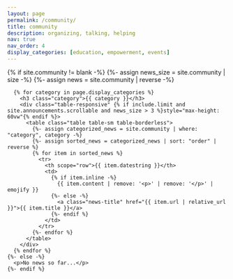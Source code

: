 ```yaml
---
layout: page
permalink: /community/
title: community
description: organizing, talking, helping
nav: true
nav_order: 4
display_categories: [education, empowerment, events]
---
```

<!-- add the most recent events to the bottom of _community for each category -->
<div class="news">
    {% if site.community != blank -%}
      {%- assign news_size = site.community | size -%}
      {%- assign news = site.community | reverse -%}

      {% for category in page.display_categories %}
        <h3 class="category">{{ category }}</h3>
        <div class="table-responsive" {% if include.limit and site.announcements.scrollable and news_size > 3 %}style="max-height: 60vw"{% endif %}>
          <table class="table table-sm table-borderless">
            {%- assign categorized_news = site.community | where: "category", category -%}
            {%- assign sorted_news = categorized_news | sort: "order" | reverse %}
            {% for item in sorted_news %}
              <tr>
                <th scope="row">{{ item.datestring }}</th>
                <td>
                  {% if item.inline -%}
                    {{ item.content | remove: '<p>' | remove: '</p>' | emojify }}
                  {%- else -%}
                    <a class="news-title" href="{{ item.url | relative_url }}">{{ item.title }}</a>
                  {%- endif %}
                </td>
              </tr>
            {%- endfor %}
          </table>
        </div>
      {% endfor %}
    {%- else -%}
      <p>No news so far...</p>
    {%- endif %}
</div>